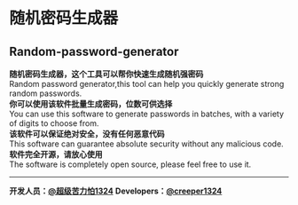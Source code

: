 # 随机密码生成器
## Random-password-generator
**随机密码生成器，这个工具可以帮你快速生成随机强密码**<br/>
Random password generator,this tool can help you quickly generate strong random passwords.<br/>
**你可以使用该软件批量生成密码，位数可供选择**<br/>
You can use this software to generate passwords in batches, with a variety of digits to choose from.<br/>
**该软件可以保证绝对安全，没有任何恶意代码**<br/>
This software can guarantee absolute security without any malicious code.<br/>
**软件完全开源，请放心使用**<br/>
The software is completely open source, please feel free to use it.<br/>

---
**开发人员：[@超级苦力怕1324](https://space.bilibili.com/1570647074)**
**Developers：[@creeper1324](https://space.bilibili.com/1570647074)**
